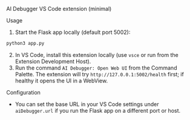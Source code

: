 AI Debugger VS Code extension (minimal)

Usage

1. Start the Flask app locally (default port 5002):

```bash
python3 app.py
```

2. In VS Code, install this extension locally (use `vsce` or run from the Extension Development Host).
3. Run the command `AI Debugger: Open Web UI` from the Command Palette. The extension will try `http://127.0.0.1:5002/health` first; if healthy it opens the UI in a WebView.

Configuration

- You can set the base URL in your VS Code settings under `aiDebugger.url` if you run the Flask app on a different port or host.

